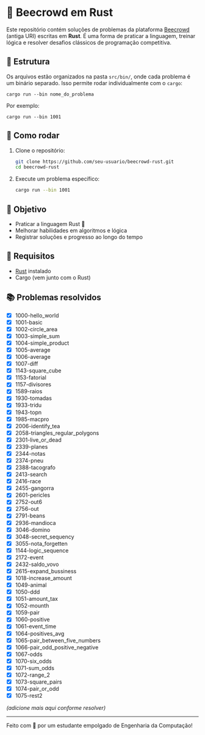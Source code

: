 # 🦀 Beecrowd em Rust

Este repositório contém soluções de problemas da plataforma [Beecrowd](https://www.beecrowd.com.br/) (antiga URI) escritas em **Rust**. É uma forma de praticar a linguagem, treinar lógica e resolver desafios clássicos de programação competitiva.

## 📁 Estrutura

Os arquivos estão organizados na pasta `src/bin/`, onde cada problema é um binário separado. Isso permite rodar individualmente com o `cargo`:

```
cargo run --bin nome_do_problema
```

Por exemplo:

```
cargo run --bin 1001
```

## 🚀 Como rodar

1. Clone o repositório:
   ```bash
   git clone https://github.com/seu-usuario/beecrowd-rust.git
   cd beecrowd-rust
   ```

2. Execute um problema específico:
   ```bash
   cargo run --bin 1001
   ```

## 🧠 Objetivo

- Praticar a linguagem Rust 🦀
- Melhorar habilidades em algoritmos e lógica
- Registrar soluções e progresso ao longo do tempo

## 📌 Requisitos

- [Rust](https://www.rust-lang.org/tools/install) instalado
- Cargo (vem junto com o Rust)

## 📚 Problemas resolvidos

- [x] 1000-hello_world
- [x] 1001-basic
- [x] 1002-circle_area
- [x] 1003-simple_sum
- [x] 1004-simple_product
- [x] 1005-average
- [x] 1006-average
- [x] 1007-diff
- [x] 1143-square_cube
- [x] 1153-fatorial
- [x] 1157-divisores
- [x] 1589-raios
- [x] 1930-tomadas
- [x] 1933-tridu
- [x] 1943-topn
- [x] 1985-macpro
- [x] 2006-identify_tea
- [x] 2058-triangles_regular_polygons
- [x] 2301-live_or_dead
- [x] 2339-planes
- [x] 2344-notas
- [x] 2374-pneu
- [x] 2388-tacografo
- [x] 2413-search
- [x] 2416-race
- [x] 2455-gangorra
- [x] 2601-pericles
- [x] 2752-out6
- [x] 2756-out
- [x] 2791-beans
- [x] 2936-mandioca
- [x] 3046-domino
- [x] 3048-secret_sequency
- [x] 3055-nota_forgetten
- [x] 1144-logic_sequence
- [x] 2172-event
- [x] 2432-saldo_vovo
- [x] 2615-expand_bussiness
- [x] 1018-increase_amount
- [x] 1049-animal
- [x] 1050-ddd
- [x] 1051-amount_tax
- [x] 1052-mounth
- [x] 1059-pair
- [x] 1060-positive
- [x] 1061-event_time
- [x] 1064-positives_avg
- [x] 1065-pair_between_five_numbers
- [x] 1066-pair_odd_positive_negative
- [x] 1067-odds
- [x] 1070-six_odds
- [x] 1071-sum_odds
- [x] 1072-range_2
- [x] 1073-square_pairs
- [x] 1074-pair_or_odd
- [x] 1075-rest2

*(adicione mais aqui conforme resolver)*

---

Feito com 💙 por um estudante empolgado de Engenharia da Computação!
